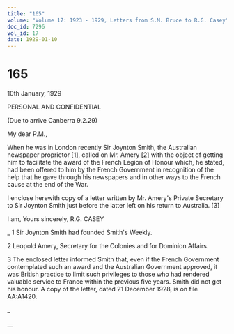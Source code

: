 ```yaml
---
title: "165"
volume: "Volume 17: 1923 - 1929, Letters from S.M. Bruce to R.G. Casey"
doc_id: 7296
vol_id: 17
date: 1929-01-10
---
```


# 165

10th January, 1929

PERSONAL AND CONFIDENTIAL

(Due to arrive Canberra 9.2.29)

My dear P.M.,

When he was in London recently Sir Joynton Smith, the Australian newspaper proprietor [1], called on Mr. Amery [2] with the object of getting him to facilitate the award of the French Legion of Honour which, he stated, had been offered to him by the French Government in recognition of the help that he gave through his newspapers and in other ways to the French cause at the end of the War.

I enclose herewith copy of a letter written by Mr. Amery's Private Secretary to Sir Joynton Smith just before the latter left on his return to Australia. [3]

I am, Yours sincerely, R.G. CASEY 

_ 1 Sir Joynton Smith had founded Smith's Weekly.

2 Leopold Amery, Secretary for the Colonies and for Dominion Affairs.

3 The enclosed letter informed Smith that, even if the French Government contemplated such an award and the Australian Government approved, it was British practice to limit such privileges to those who had rendered valuable service to France within the previous five years. Smith did not get his honour. A copy of the letter, dated 21 December 1928, is on file AA:A1420.

_

__
